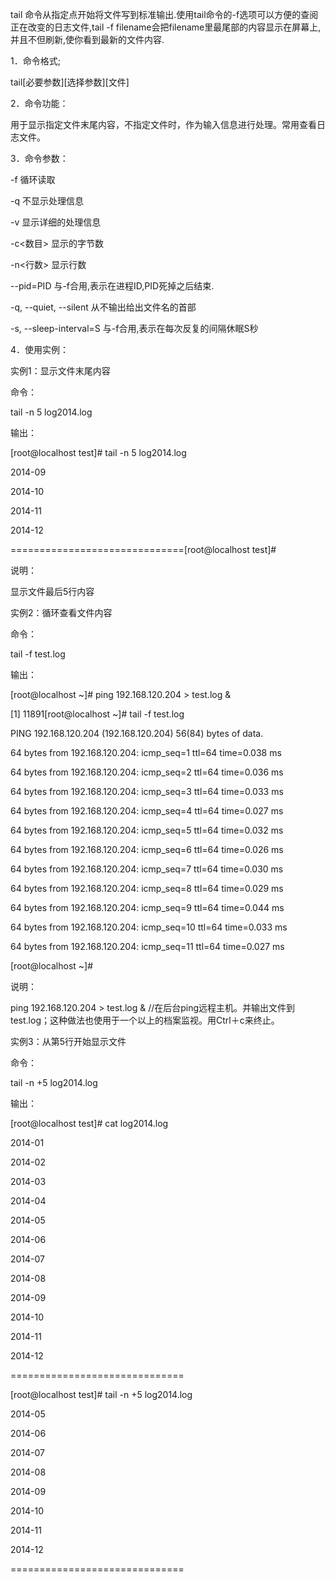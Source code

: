 tail 命令从指定点开始将文件写到标准输出.使用tail命令的-f选项可以方便的查阅正在改变的日志文件,tail -f filename会把filename里最尾部的内容显示在屏幕上,并且不但刷新,使你看到最新的文件内容. 

1．命令格式;

tail[必要参数][选择参数][文件]   

2．命令功能：

用于显示指定文件末尾内容，不指定文件时，作为输入信息进行处理。常用查看日志文件。

3．命令参数：

-f 循环读取

-q 不显示处理信息

-v 显示详细的处理信息

-c<数目> 显示的字节数

-n<行数> 显示行数

--pid=PID 与-f合用,表示在进程ID,PID死掉之后结束. 

-q, --quiet, --silent 从不输出给出文件名的首部 

-s, --sleep-interval=S 与-f合用,表示在每次反复的间隔休眠S秒 

4．使用实例：

实例1：显示文件末尾内容

命令：

tail -n 5 log2014.log

输出：

[root@localhost test]# tail -n 5 log2014.log 

2014-09

2014-10

2014-11

2014-12

==============================[root@localhost test]#

说明：

显示文件最后5行内容

实例2：循环查看文件内容

命令：

tail -f test.log

输出：

[root@localhost ~]# ping 192.168.120.204 > test.log &

[1] 11891[root@localhost ~]# tail -f test.log 

PING 192.168.120.204 (192.168.120.204) 56(84) bytes of data.

64 bytes from 192.168.120.204: icmp_seq=1 ttl=64 time=0.038 ms

64 bytes from 192.168.120.204: icmp_seq=2 ttl=64 time=0.036 ms

64 bytes from 192.168.120.204: icmp_seq=3 ttl=64 time=0.033 ms

64 bytes from 192.168.120.204: icmp_seq=4 ttl=64 time=0.027 ms

64 bytes from 192.168.120.204: icmp_seq=5 ttl=64 time=0.032 ms

64 bytes from 192.168.120.204: icmp_seq=6 ttl=64 time=0.026 ms

64 bytes from 192.168.120.204: icmp_seq=7 ttl=64 time=0.030 ms

64 bytes from 192.168.120.204: icmp_seq=8 ttl=64 time=0.029 ms

64 bytes from 192.168.120.204: icmp_seq=9 ttl=64 time=0.044 ms

64 bytes from 192.168.120.204: icmp_seq=10 ttl=64 time=0.033 ms

64 bytes from 192.168.120.204: icmp_seq=11 ttl=64 time=0.027 ms

[root@localhost ~]#

说明：

ping 192.168.120.204 > test.log & //在后台ping远程主机。并输出文件到test.log；这种做法也使用于一个以上的档案监视。用Ctrl＋c来终止。 

实例3：从第5行开始显示文件

命令：

tail -n +5 log2014.log

输出：

[root@localhost test]# cat log2014.log 

2014-01

2014-02

2014-03

2014-04

2014-05

2014-06

2014-07

2014-08

2014-09

2014-10

2014-11

2014-12

==============================

[root@localhost test]# tail -n +5 log2014.log

2014-05

2014-06

2014-07

2014-08

2014-09

2014-10

2014-11

2014-12

==============================